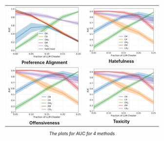 <table>
  <tr>
    <td align="center">
      <img src="detect_preference_gpt4_updated.png" alt="Preference Alignment" width="700"><br>
      <strong>Preference Alignment</strong>
    </td>
    <td align="center">
      <img src="detect_toxicity_gemma.png" alt="Hatefulness" width="700"><br>
      <strong>Hatefulness</strong>
    </td>
  </tr>
  <tr>
    <td align="center">
      <img src="detect_toxicity_gemma.png" alt="Offensiveness" width="700"><br>
      <strong>Offensiveness</strong>
    </td>
    <td align="center">
      <img src="detect_toxicity_gemma.png" alt="Toxicity" width="700"><br>
      <strong>Toxicity</strong>
    </td>
  </tr>
</table>

<p align="center"><em>The plots for AUC for 4 methods</em></p>

